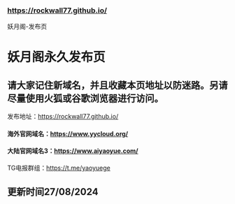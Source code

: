 ### https://rockwall77.github.io/
妖月阁-发布页
# 妖月阁永久发布页
## 请大家记住新域名，并且收藏本页地址以防迷路。另请尽量使用火狐或谷歌浏览器进行访问。

发布地址：https://rockwall77.github.io/

#### 海外官网域名：https://www.yycloud.org/
#### 大陆官网域名3：https://www.aiyaoyue.com/
TG电报群组：https://t.me/yaoyuege
## 更新时间27/08/2024
